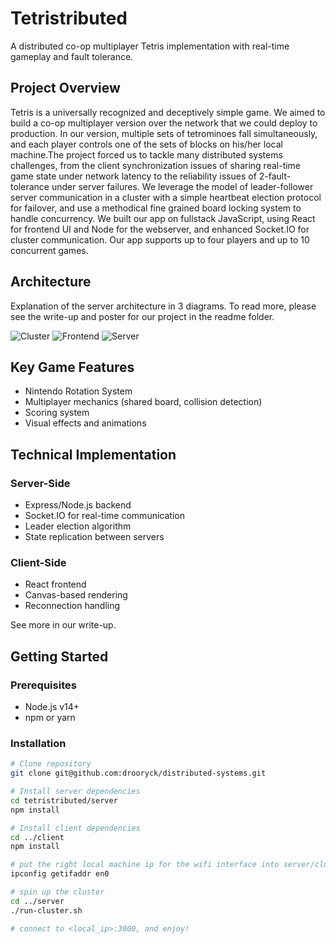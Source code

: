 # Tetristributed

A distributed co-op multiplayer Tetris implementation with real-time gameplay and fault tolerance.

## Project Overview

Tetris is a universally recognized and deceptively simple game. We aimed to build a co-op multiplayer version over the network that we could deploy to production. In our version, multiple sets of tetrominoes fall simultaneously, and each player controls one of the sets of blocks on his/her local machine.The project forced us to tackle many distributed systems challenges, from the client synchronization issues of sharing real-time game state under network latency to the reliability issues of 2-fault-tolerance under server failures. We leverage the model of leader-follower server communication in a cluster with a simple heartbeat election protocol for failover, and use a methodical fine grained board locking system to handle concurrency. We built our app on fullstack JavaScript, using React for frontend UI and Node for the webserver, and enhanced Socket.IO for cluster communication. Our app supports up to four players and up to 10 concurrent games.

## Architecture

Explanation of the server architecture in 3 diagrams. To read more, please see the write-up and poster for our project in the readme folder.

![Cluster](readme/clusterflow_dead_tetris.png)
![Frontend](readme/frontend_tetris.png)
![Server](readme/serverflow_tetris.png)

## Key Game Features

- Nintendo Rotation System
- Multiplayer mechanics (shared board, collision detection)
- Scoring system
- Visual effects and animations

## Technical Implementation

### Server-Side
- Express/Node.js backend
- Socket.IO for real-time communication
- Leader election algorithm
- State replication between servers

### Client-Side
- React frontend
- Canvas-based rendering
- Reconnection handling

See more in our write-up.


## Getting Started

### Prerequisites
- Node.js v14+ 
- npm or yarn

### Installation
```bash
# Clone repository
git clone git@github.com:drooryck/distributed-systems.git

# Install server dependencies
cd tetristributed/server
npm install

# Install client dependencies
cd ../client
npm install

# put the right local machine ip for the wifi interface into server/cluster-config.json
ipconfig getifaddr en0

# spin up the cluster
cd ../server 
./run-cluster.sh

# connect to <local_ip>:3000, and enjoy!

